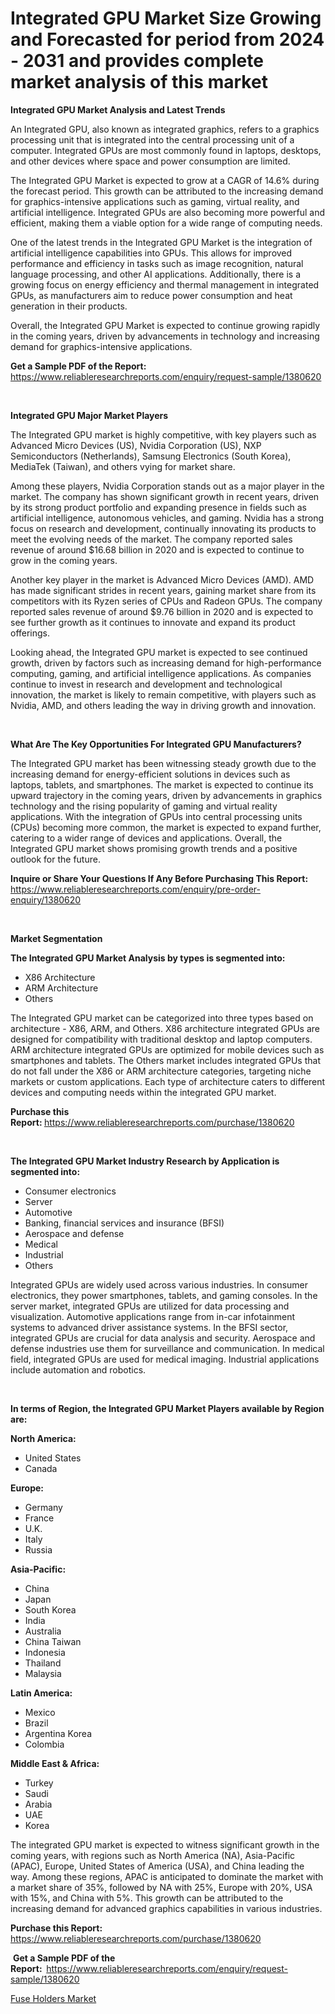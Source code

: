 <p><h1>Integrated GPU Market Size Growing and Forecasted for period from 2024 - 2031 and provides complete market analysis of this market</h1></p><p><strong>Integrated GPU Market Analysis and Latest Trends</strong></p>
<p><p>An Integrated GPU, also known as integrated graphics, refers to a graphics processing unit that is integrated into the central processing unit of a computer. Integrated GPUs are most commonly found in laptops, desktops, and other devices where space and power consumption are limited.</p><p>The Integrated GPU Market is expected to grow at a CAGR of 14.6% during the forecast period. This growth can be attributed to the increasing demand for graphics-intensive applications such as gaming, virtual reality, and artificial intelligence. Integrated GPUs are also becoming more powerful and efficient, making them a viable option for a wide range of computing needs.</p><p>One of the latest trends in the Integrated GPU Market is the integration of artificial intelligence capabilities into GPUs. This allows for improved performance and efficiency in tasks such as image recognition, natural language processing, and other AI applications. Additionally, there is a growing focus on energy efficiency and thermal management in integrated GPUs, as manufacturers aim to reduce power consumption and heat generation in their products.</p><p>Overall, the Integrated GPU Market is expected to continue growing rapidly in the coming years, driven by advancements in technology and increasing demand for graphics-intensive applications.</p></p>
<p><strong>Get a Sample PDF of the Report:&nbsp;</strong> <a href="https://www.reliableresearchreports.com/enquiry/request-sample/1380620">https://www.reliableresearchreports.com/enquiry/request-sample/1380620</a></p>
<p>&nbsp;</p>
<p><strong>Integrated GPU Major Market Players</strong></p>
<p><p>The Integrated GPU market is highly competitive, with key players such as Advanced Micro Devices (US), Nvidia Corporation (US), NXP Semiconductors (Netherlands), Samsung Electronics (South Korea), MediaTek (Taiwan), and others vying for market share. </p><p>Among these players, Nvidia Corporation stands out as a major player in the market. The company has shown significant growth in recent years, driven by its strong product portfolio and expanding presence in fields such as artificial intelligence, autonomous vehicles, and gaming. Nvidia has a strong focus on research and development, continually innovating its products to meet the evolving needs of the market. The company reported sales revenue of around $16.68 billion in 2020 and is expected to continue to grow in the coming years.</p><p>Another key player in the market is Advanced Micro Devices (AMD). AMD has made significant strides in recent years, gaining market share from its competitors with its Ryzen series of CPUs and Radeon GPUs. The company reported sales revenue of around $9.76 billion in 2020 and is expected to see further growth as it continues to innovate and expand its product offerings.</p><p>Looking ahead, the Integrated GPU market is expected to see continued growth, driven by factors such as increasing demand for high-performance computing, gaming, and artificial intelligence applications. As companies continue to invest in research and development and technological innovation, the market is likely to remain competitive, with players such as Nvidia, AMD, and others leading the way in driving growth and innovation.</p></p>
<p>&nbsp;</p>
<p><strong>What Are The Key Opportunities For Integrated GPU Manufacturers?</strong></p>
<p><p>The Integrated GPU market has been witnessing steady growth due to the increasing demand for energy-efficient solutions in devices such as laptops, tablets, and smartphones. The market is expected to continue its upward trajectory in the coming years, driven by advancements in graphics technology and the rising popularity of gaming and virtual reality applications. With the integration of GPUs into central processing units (CPUs) becoming more common, the market is expected to expand further, catering to a wider range of devices and applications. Overall, the Integrated GPU market shows promising growth trends and a positive outlook for the future.</p></p>
<p><strong>Inquire or Share Your Questions If Any Before Purchasing This Report:</strong> <a href="https://www.reliableresearchreports.com/enquiry/pre-order-enquiry/1380620">https://www.reliableresearchreports.com/enquiry/pre-order-enquiry/1380620</a></p>
<p>&nbsp;</p>
<p><strong>Market Segmentation</strong></p>
<p><strong>The Integrated GPU Market Analysis by types is segmented into:</strong></p>
<p><ul><li>X86 Architecture</li><li>ARM Architecture</li><li>Others</li></ul></p>
<p><p>The Integrated GPU market can be categorized into three types based on architecture - X86, ARM, and Others. X86 architecture integrated GPUs are designed for compatibility with traditional desktop and laptop computers. ARM architecture integrated GPUs are optimized for mobile devices such as smartphones and tablets. The Others market includes integrated GPUs that do not fall under the X86 or ARM architecture categories, targeting niche markets or custom applications. Each type of architecture caters to different devices and computing needs within the integrated GPU market.</p></p>
<p><strong>Purchase this Report:&nbsp;</strong><a href="https://www.reliableresearchreports.com/purchase/1380620">https://www.reliableresearchreports.com/purchase/1380620</a></p>
<p>&nbsp;</p>
<p><strong>The Integrated GPU Market Industry Research by Application is segmented into:</strong></p>
<p><ul><li>Consumer electronics</li><li>Server</li><li>Automotive</li><li>Banking, financial services and insurance (BFSI)</li><li>Aerospace and defense</li><li>Medical</li><li>Industrial</li><li>Others</li></ul></p>
<p><p>Integrated GPUs are widely used across various industries. In consumer electronics, they power smartphones, tablets, and gaming consoles. In the server market, integrated GPUs are utilized for data processing and visualization. Automotive applications range from in-car infotainment systems to advanced driver assistance systems. In the BFSI sector, integrated GPUs are crucial for data analysis and security. Aerospace and defense industries use them for surveillance and communication. In medical field, integrated GPUs are used for medical imaging. Industrial applications include automation and robotics.</p></p>
<p>&nbsp;</p>
<p><strong>In terms of Region, the Integrated GPU Market Players available by Region are:</strong></p>
<p>
    <p> <strong> North America: </strong>
        <ul>
            <li>United States</li>
            <li>Canada</li>
        </ul>
        </p> 
    <p> <strong> Europe: </strong>
        <ul>
            <li>Germany</li>
            <li>France</li>
            <li>U.K.</li>
            <li>Italy</li>
            <li>Russia</li>
        </ul>
        </p> 
    <p> <strong> Asia-Pacific: </strong>
        <ul>
            <li>China</li>
            <li>Japan</li>
            <li>South Korea</li>
            <li>India</li>
            <li>Australia</li>
            <li>China Taiwan</li>
            <li>Indonesia</li>
            <li>Thailand</li>
            <li>Malaysia</li>
        </ul>
        </p> 
    <p> <strong> Latin America: </strong>
        <ul>
            <li>Mexico</li>
            <li>Brazil</li>
            <li>Argentina Korea</li>
            <li>Colombia</li>
        </ul>
        </p> 
    <p> <strong> Middle East & Africa: </strong>
        <ul>
            <li>Turkey</li>
            <li>Saudi</li>
            <li>Arabia</li>
            <li>UAE</li>
            <li>Korea</li>
        </ul>
    </p>
    </p>
<p><p>The integrated GPU market is expected to witness significant growth in the coming years, with regions such as North America (NA), Asia-Pacific (APAC), Europe, United States of America (USA), and China leading the way. Among these regions, APAC is anticipated to dominate the market with a market share of 35%, followed by NA with 25%, Europe with 20%, USA with 15%, and China with 5%. This growth can be attributed to the increasing demand for advanced graphics capabilities in various industries.</p></p>
<p><strong>Purchase this Report: </strong><a href="https://www.reliableresearchreports.com/purchase/1380620">https://www.reliableresearchreports.com/purchase/1380620</a></p>
<p>&nbsp;<strong>Get a Sample PDF of the Report:&nbsp;&nbsp;</strong><a href="https://www.reliableresearchreports.com/enquiry/request-sample/1380620">https://www.reliableresearchreports.com/enquiry/request-sample/1380620</a></p>
<p><strong></strong></p>
<p><p><a href="https://github.com/GroverBarry/Market-Research-Report-List-4/blob/main/fuse-holders-market.md">Fuse Holders Market</a></p></p>